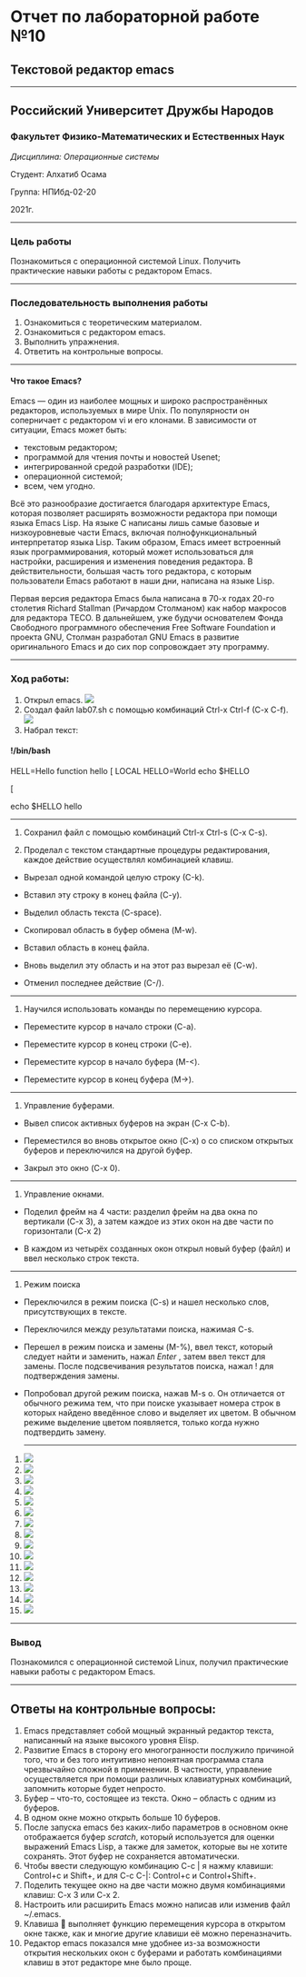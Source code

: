 # Отчет по лабораторной работе №10
## Текстовой редактор emacs

----

## Российский Университет Дружбы Народов

### Факультет Физико-Математических и Естественных Наук

*Дисциплина: Операционные системы*

Студент: Алхатиб Осама

Группа: НПИбд-02-20

2021г.

----

### Цель работы

Познакомиться с операционной системой Linux. Получить практические навыки работы с редактором Emacs.

----

### Последовательность выполнения работы
1. Ознакомиться с теоретическим материалом.
2. Ознакомиться с редактором emacs.
3. Выполнить упражнения.
4. Ответить на контрольные вопросы.

----

#### Что такое Emacs?

Emacs — один из наиболее мощных и широко распространённых редакторов, используемых в мире Unix. По популярности он соперничает с редактором vi и его клонами. В зависимости от ситуации, Emacs может быть:

* текстовым редактором;
* программой для чтения почты и новостей Usenet;
* интегрированной средой разработки (IDE);
* операционной системой;
* всем, чем угодно.

Всё это разнообразие достигается благодаря архитектуре Emacs, которая позволяет расширять возможности редактора при помощи языка Emacs Lisp. На языке C написаны лишь самые базовые и низкоуровневые части Emacs, включая полнофункциональный интерпретатор языка Lisp. Таким образом, Emacs имеет встроенный язык программирования, который может использоваться для настройки, расширения и изменения поведения редактора. В действительности, большая часть того редактора, с которым пользователи Emacs работают в наши дни, написана на языке Lisp.

Первая версия редактора Emacs была написана в 70-х годах 20-го столетия Richard Stallman (Ричардом Столманом) как набор макросов для редактора TECO. В дальнейшем, уже будучи основателем Фонда Свободного программного обеспечения Free Software Foundation и проекта GNU, Столман разработал GNU Emacs в развитие оригинального Emacs и до сих пор сопровождает эту программу.

---

### Ход работы:

1. Открыл emacs.
![](https://raw.githubusercontent.com/osamakhateb/lab10/main/image/0.png)
2. Создал файл lab07.sh с помощью комбинаций Ctrl-x Ctrl-f (C-x C-f).
![](https://raw.githubusercontent.com/osamakhateb/lab10/main/image/1.png)
3. Набрал текст:

#### !/bin/bash
 HELL=Hello
 function hello [
 LOCAL HELLO=World
 echo $HELLO 

 [

 echo $HELLO
 hello

---

1. Сохранил файл с помощью комбинаций Ctrl-x Ctrl-s (C-x C-s).

2. Проделал с текстом стандартные процедуры редактирования, каждое действие осуществлял комбинацией клавиш.

* Вырезал одной командой целую строку (С-k).

* Вставил эту строку в конец файла (C-y).
* Выделил область текста (C-space).

* Скопировал область в буфер обмена (M-w).

* Вставил область в конец файла.

* Вновь выделил эту область и на этот раз вырезал её (C-w).

* Отменил последнее действие (C-/).

---

1. Научился использовать команды по перемещению курсора.

* Переместите курсор в начало строки (C-a).

* Переместите курсор в конец строки (C-e).

* Переместите курсор в начало буфера (M-<).

* Переместите курсор в конец буфера (M->).

---

1. Управление буферами.

* Вывел список активных буферов на экран (C-x C-b).

* Переместился во вновь открытое окно (C-x) o со списком открытых буферов и переключился на другой буфер.

* Закрыл это окно (C-x 0).

---

1. Управление окнами.

* Поделил фрейм на 4 части: разделил фрейм на два окна по вертикали (C-x 3), а затем каждое из этих окон на две части по горизонтали (C-x 2)

* В каждом из четырёх созданных окон открыл новый буфер (файл) и ввел несколько строк текста.

---

1. Режим поиска

* Переключился в режим поиска (C-s) и нашел несколько слов, присутствующих в тексте.

* Переключился между результатами поиска, нажимая C-s.

* Перешел в режим поиска и замены (M-%), ввел текст, который следует найти и заменить, нажал *Enter* , затем ввел текст для замены. После подсвечивания результатов поиска, нажал ! для подтверждения замены.

* Попробовал другой режим поиска, нажав M-s o. Он отличается от обычного режима тем, что при поиске указывает номера строк в которых найдено введённое слово и выделяет их цветом. В обычном режиме выделение цветом появляется, только когда нужно подтвердить замену.
  
  ---
  
  
1. ![](https://raw.githubusercontent.com/osamakhateb/lab10/main/image/3.png)
2. ![](https://raw.githubusercontent.com/osamakhateb/lab10/main/image/4.png)
3. ![](https://raw.githubusercontent.com/osamakhateb/lab10/main/image/5.png)
4. ![](https://raw.githubusercontent.com/osamakhateb/lab10/main/image/6.png)
5. ![](https://raw.githubusercontent.com/osamakhateb/lab10/main/image/7.png)
6. ![](https://raw.githubusercontent.com/osamakhateb/lab10/main/image/8.png)
7. ![](https://raw.githubusercontent.com/osamakhateb/lab10/main/image/9.png)
8. ![](https://raw.githubusercontent.com/osamakhateb/lab10/main/image/10.png)
9. ![](https://raw.githubusercontent.com/osamakhateb/lab10/main/image/11.png)
10. ![](https://raw.githubusercontent.com/osamakhateb/lab10/main/image/12.png)
11. ![](https://raw.githubusercontent.com/osamakhateb/lab10/main/image/13.png)
12. ![](https://raw.githubusercontent.com/osamakhateb/lab10/main/image/14.png)
13. ![](https://raw.githubusercontent.com/osamakhateb/lab10/main/image/15.png)
14. ![](https://raw.githubusercontent.com/osamakhateb/lab10/main/image/16.png)
15. ![](https://raw.githubusercontent.com/osamakhateb/lab10/main/image/17.png)



----

### Вывод

Познакомился с операционной системой Linux, получил практические навыки работы с редактором Emacs.

----

## Ответы на контрольные вопросы:

1. Emacs представляет собой мощный экранный редактор текста, написанный на
языке высокого уровня Elisp.
2. Развитие Emacs в сторону его многогранности послужило причиной того, что и без того интуитивно непонятная программа стала чрезвычайно сложной в применении. В частности, управление осуществляется при помощи различных клавиатурных комбинаций, запомнить которые будет непросто.
3. Буфер – что-то, состоящее из текста. 
Окно – область с одним из буферов.
4. В одном окне можно открыть больше 10 буферов.
5. После запуска emacs без каких-либо параметров в основном окне отображается буфер *scratch*, который используется для оценки выражений Emacs Lisp, а также для заметок, которые вы не хотите сохранять. Этот буфер не сохраняется автоматически.
6. Чтобы ввести следующую комбинацию C-c | я нажму клавиши: Control+c и Shift+\, и для C-c C-|: Control+c и Control+Shift+\.
7. Поделить текущее окно на две части можно двумя комбинациями клавиш: 
C-x 3 или C-x 2.
8. Настроить или расширить Emacs можно написав или изменив файл ~/.emacs.
9. Клавиша  выполняет функцию перемещения курсора в открытом окне также, как и многие другие клавиши её можно переназначить.
10. Редактор emacs показался мне удобнее из-за возможности открытия нескольких окон с буферами и работать комбинациями клавиш в этот редакторе мне было проще.
